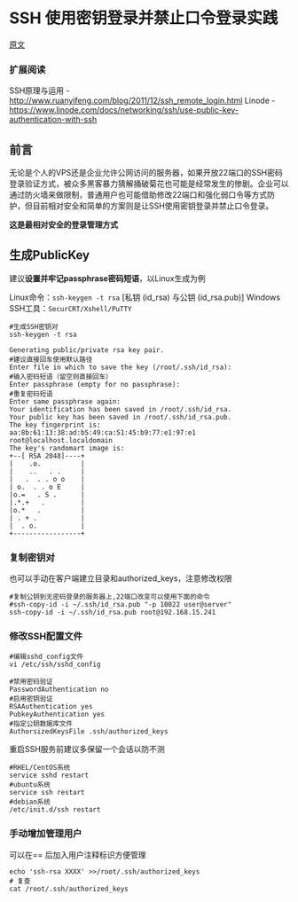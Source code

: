 # SSH 使用密钥登录并禁止口令登录实践

[原文](http://wsgzao.github.io/post/ssh/)

### 扩展阅读
SSH原理与运用 - http://www.ruanyifeng.com/blog/2011/12/ssh_remote_login.html
Linode - https://www.linode.com/docs/networking/ssh/use-public-key-authentication-with-ssh

## 前言

无论是个人的VPS还是企业允许公网访问的服务器，如果开放22端口的SSH密码登录验证方式，被众多黑客暴力猜解捅破菊花也可能是经常发生的惨剧。企业可以通过防火墙来做限制，普通用户也可能借助修改22端口和强化弱口令等方式防护，但目前相对安全和简单的方案则是让SSH使用密钥登录并禁止口令登录。

**这是最相对安全的登录管理方式**

## 生成PublicKey

建议**设置并牢记passphrase密码短语**，以Linux生成为例

Linux命令：`ssh-keygen -t rsa`
[私钥 (id_rsa) 与公钥 (id_rsa.pub)]
Windows SSH工具：`SecurCRT/Xshell/PuTTY`

```ssh
#生成SSH密钥对
ssh-keygen -t rsa

Generating public/private rsa key pair.
#建议直接回车使用默认路径
Enter file in which to save the key (/root/.ssh/id_rsa):
#输入密码短语（留空则直接回车）
Enter passphrase (empty for no passphrase):
#重复密码短语
Enter same passphrase again:
Your identification has been saved in /root/.ssh/id_rsa.
Your public key has been saved in /root/.ssh/id_rsa.pub.
The key fingerprint is:
aa:8b:61:13:38:ad:b5:49:ca:51:45:b9:77:e1:97:e1 root@localhost.localdomain
The key's randomart image is:
+--[ RSA 2048]----+
|    .o.          |
|    ..   . .     |
|   .  . . o o    |
| o.  . . o E     |
|o.=   . S .      |
|.*.+   .         |
|o.*   .          |
| . + .           |
|  . o.           |
+-----------------+
```

### 复制密钥对

也可以手动在客户端建立目录和authorized_keys，注意修改权限

```
#复制公钥到无密码登录的服务器上,22端口改变可以使用下面的命令
#ssh-copy-id -i ~/.ssh/id_rsa.pub "-p 10022 user@server"
ssh-copy-id -i ~/.ssh/id_rsa.pub root@192.168.15.241
```

### 修改SSH配置文件

```
#编辑sshd_config文件
vi /etc/ssh/sshd_config

#禁用密码验证
PasswordAuthentication no
#启用密钥验证
RSAAuthentication yes
PubkeyAuthentication yes
#指定公钥数据库文件
AuthorsizedKeysFile .ssh/authorized_keys
```
重启SSH服务前建议多保留一个会话以防不测
```
#RHEL/CentOS系统
service sshd restart
#ubuntu系统
service ssh restart
#debian系统
/etc/init.d/ssh restart
```

### 手动增加管理用户
可以在== 后加入用户注释标识方便管理
```
echo 'ssh-rsa XXXX' >>/root/.ssh/authorized_keys
# 复查
cat /root/.ssh/authorized_keys
```